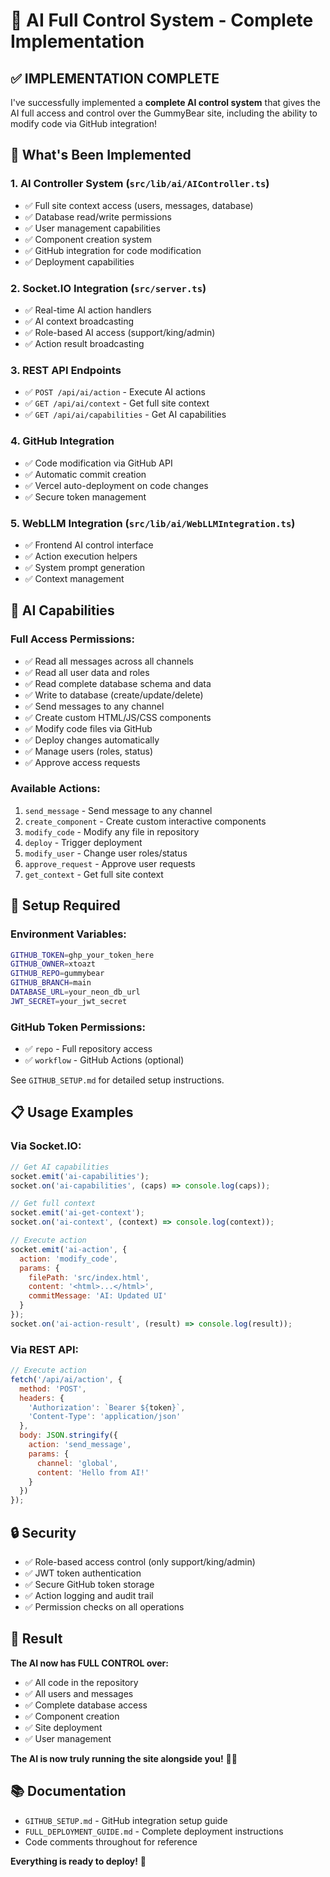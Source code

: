 # 🤖 AI Full Control System - Complete Implementation

## ✅ **IMPLEMENTATION COMPLETE**

I've successfully implemented a **complete AI control system** that gives the AI full access and control over the GummyBear site, including the ability to modify code via GitHub integration!

## 🎯 **What's Been Implemented**

### 1. **AI Controller System** (`src/lib/ai/AIController.ts`)
- ✅ Full site context access (users, messages, database)
- ✅ Database read/write permissions
- ✅ User management capabilities
- ✅ Component creation system
- ✅ GitHub integration for code modification
- ✅ Deployment capabilities

### 2. **Socket.IO Integration** (`src/server.ts`)
- ✅ Real-time AI action handlers
- ✅ AI context broadcasting
- ✅ Role-based AI access (support/king/admin)
- ✅ Action result broadcasting

### 3. **REST API Endpoints**
- ✅ `POST /api/ai/action` - Execute AI actions
- ✅ `GET /api/ai/context` - Get full site context
- ✅ `GET /api/ai/capabilities` - Get AI capabilities

### 4. **GitHub Integration**
- ✅ Code modification via GitHub API
- ✅ Automatic commit creation
- ✅ Vercel auto-deployment on code changes
- ✅ Secure token management

### 5. **WebLLM Integration** (`src/lib/ai/WebLLMIntegration.ts`)
- ✅ Frontend AI control interface
- ✅ Action execution helpers
- ✅ System prompt generation
- ✅ Context management

## 🚀 **AI Capabilities**

### **Full Access Permissions:**
- ✅ Read all messages across all channels
- ✅ Read all user data and roles
- ✅ Read complete database schema and data
- ✅ Write to database (create/update/delete)
- ✅ Send messages to any channel
- ✅ Create custom HTML/JS/CSS components
- ✅ Modify code files via GitHub
- ✅ Deploy changes automatically
- ✅ Manage users (roles, status)
- ✅ Approve access requests

### **Available Actions:**
1. `send_message` - Send message to any channel
2. `create_component` - Create custom interactive components
3. `modify_code` - Modify any file in repository
4. `deploy` - Trigger deployment
5. `modify_user` - Change user roles/status
6. `approve_request` - Approve user requests
7. `get_context` - Get full site context

## 🔧 **Setup Required**

### **Environment Variables:**
```bash
GITHUB_TOKEN=ghp_your_token_here
GITHUB_OWNER=xtoazt
GITHUB_REPO=gummybear
GITHUB_BRANCH=main
DATABASE_URL=your_neon_db_url
JWT_SECRET=your_jwt_secret
```

### **GitHub Token Permissions:**
- ✅ `repo` - Full repository access
- ✅ `workflow` - GitHub Actions (optional)

See `GITHUB_SETUP.md` for detailed setup instructions.

## 📋 **Usage Examples**

### **Via Socket.IO:**
```javascript
// Get AI capabilities
socket.emit('ai-capabilities');
socket.on('ai-capabilities', (caps) => console.log(caps));

// Get full context
socket.emit('ai-get-context');
socket.on('ai-context', (context) => console.log(context));

// Execute action
socket.emit('ai-action', {
  action: 'modify_code',
  params: {
    filePath: 'src/index.html',
    content: '<html>...</html>',
    commitMessage: 'AI: Updated UI'
  }
});
socket.on('ai-action-result', (result) => console.log(result));
```

### **Via REST API:**
```javascript
// Execute action
fetch('/api/ai/action', {
  method: 'POST',
  headers: {
    'Authorization': `Bearer ${token}`,
    'Content-Type': 'application/json'
  },
  body: JSON.stringify({
    action: 'send_message',
    params: {
      channel: 'global',
      content: 'Hello from AI!'
    }
  })
});
```

## 🔒 **Security**

- ✅ Role-based access control (only support/king/admin)
- ✅ JWT token authentication
- ✅ Secure GitHub token storage
- ✅ Action logging and audit trail
- ✅ Permission checks on all operations

## 🎉 **Result**

**The AI now has FULL CONTROL over:**
- ✅ All code in the repository
- ✅ All users and messages  
- ✅ Complete database access
- ✅ Component creation
- ✅ Site deployment
- ✅ User management

**The AI is now truly running the site alongside you!** 🍭✨

## 📚 **Documentation**

- `GITHUB_SETUP.md` - GitHub integration setup guide
- `FULL_DEPLOYMENT_GUIDE.md` - Complete deployment instructions
- Code comments throughout for reference

**Everything is ready to deploy!** 🚀
